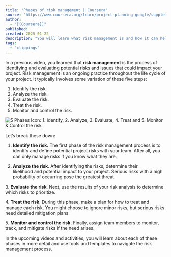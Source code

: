 ```yaml
---
title: "Phases of risk management | Coursera"
source: "https://www.coursera.org/learn/project-planning-google/supplement/ghE9k/phases-of-risk-management"
author:
  - "[[Coursera]]"
published:
created: 2025-01-22
description: "You will learn what risk management is and how it can help prevent project failure, what tools can help identify and manage risks, how to identify different types of risks and measure their impact on a project, and how to use a risk management ..."
tags:
  - "clippings"
---
```

In a previous video, you learned that **risk management** is the process of identifying and evaluating potential risks and issues that could impact your project. Risk management is an ongoing practice throughout the life cycle of your project. It typically involves some variation of these five steps:

1. Identify the risk.
2. Analyze the risk.
3. Evaluate the risk.
4. Treat the risk.
5. Monitor and control the risk.

![5 Phases Icon: 1. Identify, 2. Analyze, 3. Evaluate, 4. Treat and 5. Monitor & Control the risk](https://d3c33hcgiwev3.cloudfront.net/imageAssetProxy.v1/31LpYDU0RD6S6WA1NNQ-5g_9ea1041d10ce4002905029c379b9a8c5_Screen-Shot-2021-01-31-at-1.58.45-PM.png?expiry=1737676800000&hmac=ix2nlKyDsUNktGnyWh1KmPxshOwjFsaHtpFWTECuZl0)

Let’s break these down:

1. **Identify the risk.** The first phase of the risk management process is to identify and define potential project risks with your team. After all, you can only manage risks if you know what they are. 

2. **Analyze the risk**. After identifying the risks, determine their likelihood and potential impact to your project. Serious risks with a high probability of occurring pose the greatest threat.

3\. **Evaluate the risk**. Next, use the results of your risk analysis to determine which risks to prioritize.

4\. **Treat the risk**. During this phase, make a plan for how to treat and manage each risk. You might choose to ignore minor risks, but serious risks need detailed mitigation plans.

5\. **Monitor and control the risk.** Finally, assign team members to monitor, track, and mitigate risks if the need arises.

In the upcoming videos and activities, you will learn about each of these phases in more detail and use tools and templates to navigate the risk management process.